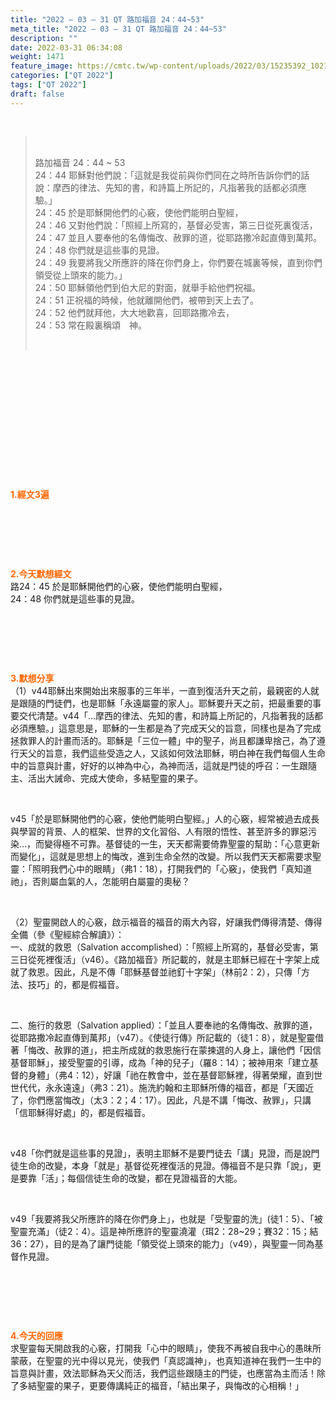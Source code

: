 ```yaml
---
title: "2022 – 03 – 31 QT 路加福音 24：44~53"
meta_title: "2022 – 03 – 31 QT 路加福音 24：44~53"
description: ""
date: 2022-03-31 06:34:08
weight: 1471
feature_image: https://cmtc.tw/wp-content/uploads/2022/03/15235392_10211799862337740_180693556567566654_o-1.webp
categories: ["QT 2022"]
tags: ["QT 2022"]
draft: false
---
```


<!-- wp:paragraph --><br />
<blockquote><br />
<p>路加福音 24：44 ~ 53<br />24：44 耶穌對他們說：「這就是我從前與你們同在之時所告訴你們的話說：摩西的律法、先知的書，和詩篇上所記的，凡指著我的話都必須應驗。」<br />24：45 於是耶穌開他們的心竅，使他們能明白聖經，<br />24：46 又對他們說：「照經上所寫的，基督必受害，第三日從死裏復活，<br />24：47 並且人要奉他的名傳悔改、赦罪的道，從耶路撒冷起直傳到萬邦。<br />24：48 你們就是這些事的見證。<br />24：49 我要將我父所應許的降在你們身上，你們要在城裏等候，直到你們領受從上頭來的能力。」<br />24：50 耶穌領他們到伯大尼的對面，就舉手給他們祝福。<br />24：51 正祝福的時候，他就離開他們，被帶到天上去了。<br />24：52 他們就拜他，大大地歡喜，回耶路撒冷去，<br />24：53 常在殿裏稱頌　神。</p><br />
</blockquote><br />
<!-- /wp:paragraph --><br />
<br />
<!-- wp:spacer {"height":"80px"} --><br />
<p>&nbsp;</p><br />
<p>&nbsp;</p><br />
<p><span style="color: #ff6600;"><strong>1.經文3遍</strong></span></p><br />
<p>&nbsp;</p><br />
<p><span style="color: #ff6600;"><strong>2.今天默想經文</strong></span><br />路24：45 於是耶穌開他們的心竅，使他們能明白聖經，<br />24：48 你們就是這些事的見證。</p><br />
<p>&nbsp;</p><br />
<p><strong><span style="color: #ff6600;">3.默想分享</span></strong><br />（1）v44耶穌出來開始出來服事的三年半，一直到復活升天之前，最親密的人就是跟隨的門徒們，也是耶穌「永遠屬靈的家人」。耶穌要升天之前，把最重要的事要交代清楚。v44「…摩西的律法、先知的書，和詩篇上所記的，凡指著我的話都必須應驗。」這意思是，耶穌的一生都是為了完成天父的旨意，同樣也是為了完成拯救罪人的計畫而活的。耶穌是「三位一體」中的聖子，尚且都謙卑捨己，為了遵行天父的旨意，我們這些受造之人，又該如何效法耶穌，明白神在我們每個人生命中的旨意與計畫，好好的以神為中心，為神而活，這就是門徒的呼召：一生跟隨主、活出大誡命、完成大使命，多結聖靈的果子。</p><br />
<p>v45「於是耶穌開他們的心竅，使他們能明白聖經。」人的心竅，經常被過去成長與學習的背景、人的框架、世界的文化習俗、人有限的悟性、甚至許多的罪惡污染…，而變得極不可靠。基督徒的一生，天天都需要倚靠聖靈的幫助：「心意更新而變化」，這就是思想上的悔改，進到生命全然的改變。所以我們天天都需要求聖靈：「照明我們心中的眼睛」（弗1：18），打開我們的「心竅」，使我們「真知道祂」，否則屬血氣的人，怎能明白屬靈的奧秘？</p><br />
<p>（2）聖靈開啟人的心竅，啟示福音的福音的兩大內容，好讓我們傳得清楚、傳得全備（參《聖經綜合解讀》）：<br />一、成就的救恩（Salvation accomplished）：「照經上所寫的，基督必受害，第三日從死裡復活」（v46）。《路加福音》所記載的，就是主耶穌已經在十字架上成就了救恩。因此，凡是不傳「耶穌基督並祂釘十字架」（林前2：2），只傳「方法、技巧」的，都是假福音。</p><br />
<p>二、施行的救恩（Salvation applied）：「並且人要奉祂的名傳悔改、赦罪的道，從耶路撒冷起直傳到萬邦」（v47）。《使徒行傳》所記載的（徒1：8），就是聖靈借著「悔改、赦罪的道」，把主所成就的救恩施行在蒙揀選的人身上，讓他們「因信基督耶穌」，接受聖靈的引導，成為「神的兒子」（羅8：14）；被神用來「建立基督的身體」（弗4：12），好讓「祂在教會中，並在基督耶穌裡，得著榮耀，直到世世代代，永永遠遠」（弗3：21）。施洗約翰和主耶穌所傳的福音，都是「天國近了，你們應當悔改」（太3：2；4：17）。因此，凡是不講「悔改、赦罪」，只講「信耶穌得好處」的，都是假福音。</p><br />
<p>v48「你們就是這些事的見證」，表明主耶穌不是要門徒去「講」見證，而是說門徒生命的改變，本身「就是」基督從死裡復活的見證。傳福音不是只靠「說」，更是要靠「活」；每個信徒生命的改變，都在見證福音的大能。</p><br />
<p>v49「我要將我父所應許的降在你們身上」，也就是「受聖靈的洗」(徒1：5）、「被聖靈充滿」（徒2：4）。這是神所應許的聖靈澆灌（珥2：28~29；賽32：15；結36：27），目的是為了讓門徒能「領受從上頭來的能力」（v49），與聖靈一同為基督作見證。</p><br />
<p>&nbsp;</p><br />
<p><strong><span style="color: #ff6600;">4.今天的回應</span></strong><br />求聖靈每天開啟我的心竅，打開我「心中的眼睛」，使我不再被自我中心的愚昩所蒙蔽，在聖靈的光中得以見光，使我們「真認識神」，也真知道神在我們一生中的旨意與計畫，效法耶穌為天父而活，我們這些跟隨主的門徒，也應當為主而活！除了多結聖靈的果子，更要傳講純正的福音，「結出果子，與悔改的心相稱！」</p><br />
<p>&nbsp;</p><br />
<!-- /wp:paragraph -->
        
